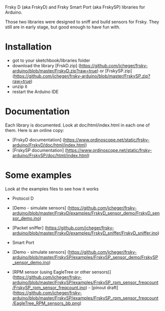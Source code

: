 Frsky D (aka FrskyD) and Frsky Smart Port (aka FrskySP) libraries for Arduino.

Those two libraries were designed to sniff and build sensors for Frsky. They still are in early stage, but good enough to have fun with.

# Installation
* got to your sketchbook/libraries folder
* download the library [FrskD.zip] (https://github.com/jcheger/frsky-arduino/blob/master/FrskyD.zip?raw=true) or [FrskySP.zip] (https://github.com/jcheger/frsky-arduino/blob/master/FrskySP.zip?raw=true)
* unzip it
* restart the Arduino IDE

# Documentation
Each library is documented. Look at doc/html/index.html in each one of them. Here is an online copy:
* [FrskyD documentation] (https://www.ordinoscope.net/static/frsky-arduino/FrskyD/doc/html/index.html)
* [FrskySP documentation] (https://www.ordinoscope.net/static/frsky-arduino/FrskySP/doc/html/index.html)

# Some examples
Look at the examples files to see how it works
* Protocol D
 * [Demo - simulate sensors] (https://github.com/jcheger/frsky-arduino/blob/master/FrskyD/examples/FrskyD_sensor_demo/FrskyD_sensor_demo.ino)
 * [Packet sniffer] (https://github.com/jcheger/frsky-arduino/blob/master/FrskyD/examples/FrskyD_sniffer/FrskyD_sniffer.ino)

* Smart Port
 * [Demo - simulate sensors] (https://github.com/jcheger/frsky-arduino/blob/master/FrskySP/examples/FrskySP_sensor_demo/FrskySP_sensor_demo.ino)
 * [RPM sensor (using EagleTree or other sensors)] (https://github.com/jcheger/frsky-arduino/blob/master/FrskySP/examples/FrskySP_rpm_sensor_freqcount/FrskySP_rpm_sensor_freqcount.ino) - [pinout draft] (https://github.com/jcheger/frsky-arduino/blob/master/FrskySP/examples/FrskySP_rpm_sensor_freqcount/EagleTree_RPM_sensors_bb.png)

